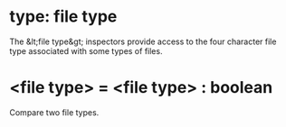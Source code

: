 # type: file type

The &amp;lt;file type&amp;gt; inspectors provide access to the four character file type associated with some types of files.

# &lt;file type&gt; = &lt;file type&gt; : boolean

Compare two file types.
